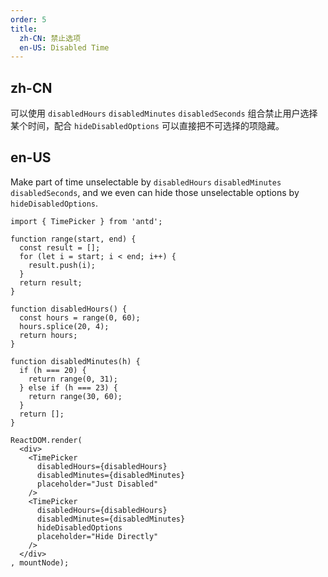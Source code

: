```yaml
---
order: 5
title:
  zh-CN: 禁止选项
  en-US: Disabled Time
---
```

## zh-CN

可以使用 `disabledHours` `disabledMinutes` `disabledSeconds` 组合禁止用户选择某个时间，配合 `hideDisabledOptions` 可以直接把不可选择的项隐藏。

## en-US

Make part of time unselectable by `disabledHours` `disabledMinutes` `disabledSeconds`, and we even can hide those unselectable options by `hideDisabledOptions`.

````__react
import { TimePicker } from 'antd';

function range(start, end) {
  const result = [];
  for (let i = start; i < end; i++) {
    result.push(i);
  }
  return result;
}

function disabledHours() {
  const hours = range(0, 60);
  hours.splice(20, 4);
  return hours;
}

function disabledMinutes(h) {
  if (h === 20) {
    return range(0, 31);
  } else if (h === 23) {
    return range(30, 60);
  }
  return [];
}

ReactDOM.render(
  <div>
    <TimePicker
      disabledHours={disabledHours}
      disabledMinutes={disabledMinutes}
      placeholder="Just Disabled"
    />
    <TimePicker
      disabledHours={disabledHours}
      disabledMinutes={disabledMinutes}
      hideDisabledOptions
      placeholder="Hide Directly"
    />
  </div>
, mountNode);
````

<style>
#components-time-picker-demo-disable-options .ant-time-picker {
  width: 120px;
}
</style>
